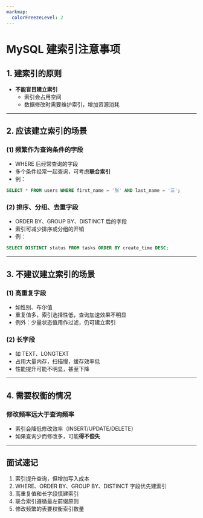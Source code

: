 ```yaml
---
markmap:
  colorFreezeLevel: 2
---
```


# MySQL 建索引注意事项

## 1. 建索引的原则

- **不能盲目建立索引**
  - 索引会占用空间
  - 数据修改时需要维护索引，增加资源消耗

---

## 2. 应该建立索引的场景

### (1) 频繁作为查询条件的字段

- WHERE 后经常查询的字段
- 多个条件经常一起查询，可考虑**联合索引**
- 例：

```sql
SELECT * FROM users WHERE first_name = '张' AND last_name = '三';
```

### (2) 排序、分组、去重字段

- ORDER BY、GROUP BY、DISTINCT 后的字段
- 索引可减少排序或分组的开销
- 例：

```sql
SELECT DISTINCT status FROM tasks ORDER BY create_time DESC;
```

---

## 3. 不建议建立索引的场景

### (1) 高重复字段

- 如性别、布尔值
- 重复值多，索引选择性低，查询加速效果不明显
- 例外：少量状态值用作过滤，仍可建立索引

### (2) 长字段

- 如 TEXT、LONGTEXT
- 占用大量内存，扫描慢，缓存效率低
- 性能提升可能不明显，甚至下降

---

## 4. 需要权衡的情况

### 修改频率远大于查询频率

- 索引会降低修改效率（INSERT/UPDATE/DELETE）
- 如果查询少而修改多，可能**得不偿失**

---

## 面试速记

1. 索引提升查询，但增加写入成本
2. WHERE、ORDER BY、GROUP BY、DISTINCT 字段优先建索引
3. 高重复值和长字段慎建索引
4. 联合索引遵循最左前缀原则
5. 修改频繁的表要权衡索引数量
